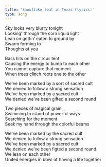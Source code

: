 ```yaml
---
title: 'Snowflake leaf in Texas (lyrics)'
type: song
---
```


Sky looks very blurry tonight  
Looking' through the corn liquid light  
Lean on gettin' eaten to ground by  
Swarm forming to  
Thoughts of you  
  
Bass hits on the circus tent  
Causing the energy to bump to each other  
You cannot capture that moment  
When trees clinch roots one to the other  
  
We've been marked by a sort of sacred cult  
We denied to follow a strong sensation  
We've been marked by a sacred cult  
We denied we've been gifted a second round  
  
Two pieces of magical grain  
Swimming to island of powerful ways  
Searching for the moment  
Seek my hand through the colorful beams  
  
We've been marked by the sacred cult  
We denied to follow a strong sensation  
We've been marked by a sacred cult  
We denied we've been figted a second round  
We lean on each other  
United energies in bowl of having a life together  
